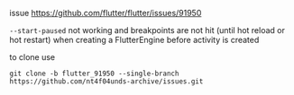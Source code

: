issue https://github.com/flutter/flutter/issues/91950

`--start-paused` not working and breakpoints are not hit (until hot reload or hot restart) when creating a FlutterEngine before activity is created

to clone use

```
git clone -b flutter_91950 --single-branch https://github.com/nt4f04unds-archive/issues.git
```